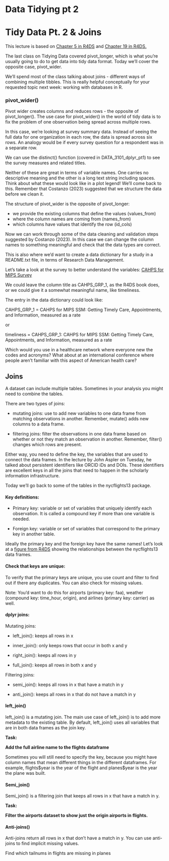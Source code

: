 Data Tidying pt 2
================

# Tidy Data Pt. 2 & Joins

This lecture is based on [Chapter 5 in
R4DS](https://r4ds.hadley.nz/data-tidy) and [Chapter 19 in
R4DS.](https://r4ds.hadley.nz/joins)

The last class on Tidying Data covered pivot_longer, which is what
you’re usually going to do to get data into tidy data format. Today
we’ll cover the opposite case, pivot_wider.

We’ll spend most of the class talking about joins - different ways of
combining multiple tibbles. This is really helpful conceptually for your
requested topic next week: working with databases in R.

### pivot_wider()

Pivot wider creates columns and reduces rows - the opposite of
pivot_longer(). The use case for pivot_wider() in the world of tidy data
is to fix the problem of one observation being spread across multiple
rows. 

In this case, we’re looking at survey summary data. Instead of seeing
the full data for one organization in each row, the data is spread
across six rows. An analogy would be if every survey question for a
respondent was in a separate row.

We can use the distinct() function (covered in DATA_3101_dplyr_pt1) to
see the survey measures and related titles.

Neither of these are great in terms of variable names. One carries no
descriptive meaning and the other is a long text string including
spaces. Think about what these would look like in a plot legend! We’ll
come back to this. Remember that Costanzo (2023) suggested that we
structure the data before we clean it.

The structure of pivot_wider is the opposite of pivot_longer:

- we provide the existing columns that define the values (values_from) 
- where the column names are coming from (names_from)
- which columns have values that identify the row (id_cols)

Now we can work through some of the data cleaning and validation steps
suggested by Costanzo (2023). In this case we can change the column
names to something meaningful and check that the data types are correct.

This is also where we’d want to create a data dictionary for a study in
a README.txt file, in terms of Research Data Management.

Let’s take a look at the survey to better understand the variables:
[CAHPS for MIPS
Survey](https://www.cms.gov/data-research/research/consumer-assessment-healthcare-providers-systems/cahps-mips)

We could leave the column title as CAHPS_GRP_1, as the R4DS book does,
or we could give it a somewhat meaningful name, like timeliness.

The entry in the data dictionary could look like:

CAHPS_GRP_1 = CAHPS for MIPS SSM: Getting Timely Care, Appointments, and
Information, measured as a rate

or

timeliness = CAHPS_GRP_1: CAHPS for MIPS SSM: Getting Timely Care,
Appointments, and Information, measured as a rate

Which would you use in a healthcare network where everyone new the codes
and acronyms? What about at an international conference where people
aren’t familiar with this aspect of American health care?

## Joins

A dataset can include multiple tables. Sometimes in your analysis you
might need to combine the tables.

There are two types of joins:

- mutating joins: use to add new variables to one data frame from
  matching observations in another. Remember, mutate() adds new columns
  to a data frame.

- filtering joins: filter the observations in one data frame based on
  whether or not they match an observation in another. Remember,
  filter() changes which rows are present.

Either way, you need to define the key, the variables that are used to
connect the data frames. In the lecture by John Aspler on Tuesday, he
talked about persistent identifiers like ORCID iDs and DOIs. These
identifiers are excellent keys in all the joins that need to happen in
the scholarly information infrastructure.

Today we’ll go back to some of the tables in the nycflights13 package.

#### Key definitions:

- Primary key: variable or set of variables that uniquely identify each
  observation. It is called a compound key if more than one variable is
  needed.

- Foreign key: variable or set of variables that correspond to the
  primary key in another table.

Ideally the primary key and the foreign key have the same names! Let’s
look at a [figure from
R4DS](https://r4ds.hadley.nz/joins#fig-flights-relationships) showing
the relationships between the nycflights13 data frames.

#### Check that keys are unique:

To verify that the primary keys are unique, you use count and filter to
find out if there any duplicates. You can also check for missing values.

Note: You’d want to do this for airports (primary key: faa), weather
(compound key: time_hour, origin), and airlines (primary key: carrier)
as well.

#### dplyr joins:

Mutating joins:

- left_join(): keeps all rows in x

- inner_join(): only keeps rows that occur in both x and y

- right_join(): keeps all rows in y

- full_join(): keeps all rows in both x and y

Filtering joins:

- semi_join(): keeps all rows in x that have a match in y

- anti_join(): keeps all rows in x that do not have a match in y

#### left_join()

left_join() is a mutating join. The main use case of left_join() is to
add more metadata to the existing table. By default, left_join() uses
all variables that are in both data frames as the join key.

**Task:**

**Add the full airline name to the flights dataframe**

Sometimes you will still need to specify the key, because you might have
column names that mean different things in the different dataframes. For
example, flights\$year is the year of the flight and planes\$year is the
year the plane was built.

#### Semi_join()

Semi_join() is a filtering join that keeps all rows in x that have a
match in y.

**Task:**

**Filter the airports dataset to show just the origin airports in
flights.**

#### **Anti-joins()**

Anti-joins return all rows in x that don’t have a match in y. You can
use anti-joins to find implicit missing values.

Find which tailnums in flights are missing in planes
